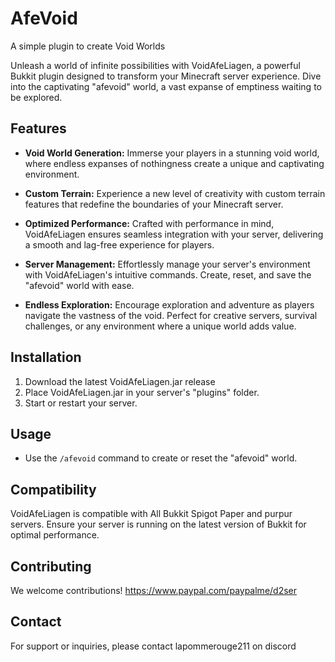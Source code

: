 # AfeVoid
A simple plugin to create Void Worlds

Unleash a world of infinite possibilities with VoidAfeLiagen, a powerful Bukkit plugin designed to transform your Minecraft server experience. Dive into the captivating "afevoid" world, a vast expanse of emptiness waiting to be explored.

## Features

- **Void World Generation:** Immerse your players in a stunning void world, where endless expanses of nothingness create a unique and captivating environment.
  
- **Custom Terrain:** Experience a new level of creativity with custom terrain features that redefine the boundaries of your Minecraft server.

- **Optimized Performance:** Crafted with performance in mind, VoidAfeLiagen ensures seamless integration with your server, delivering a smooth and lag-free experience for players.

- **Server Management:** Effortlessly manage your server's environment with VoidAfeLiagen's intuitive commands. Create, reset, and save the "afevoid" world with ease.

- **Endless Exploration:** Encourage exploration and adventure as players navigate the vastness of the void. Perfect for creative servers, survival challenges, or any environment where a unique world adds value.

## Installation

1. Download the latest VoidAfeLiagen.jar release 
2. Place VoidAfeLiagen.jar in your server's "plugins" folder.
3. Start or restart your server.

## Usage

- Use the `/afevoid` command to create or reset the "afevoid" world.

## Compatibility

VoidAfeLiagen is compatible with All Bukkit Spigot Paper and purpur servers. Ensure your server is running on the latest version of Bukkit for optimal performance.

## Contributing

We welcome contributions! https://www.paypal.com/paypalme/d2ser


## Contact

For support or inquiries, please contact lapommerouge211 on discord

